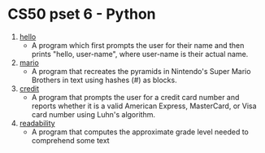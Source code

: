 # CS50 pset 6 - Python

1.  [hello](https://github.com/CalvinChe/CS50/blob/master/pset6/hello.py)
	*  A program which first prompts the user for their name and then prints "hello, user-name", where user-name is their actual name.
2.	[mario](https://github.com/CalvinChe/CS50/blob/master/pset6/mario.py)
	*  A program that recreates the pyramids in Nintendo's Super Mario Brothers in text using hashes (#) as blocks.
3.	[credit](https://github.com/CalvinChe/CS50/blob/master/pset6/credit.py)
	*  A program that prompts the user for a credit card number and reports whether it is a valid American Express, MasterCard, or Visa card number using Luhn's algorithm.
4.  [readability](https://github.com/CalvinChe/CS50/blob/master/pset6/readability.py)
	*  A program that computes the approximate grade level needed to comprehend some text